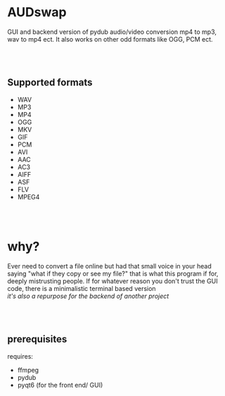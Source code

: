 # AUDswap
GUI and backend version of pydub audio/video conversion mp4 to mp3, wav to mp4 ect. 
It also  works on other odd formats like OGG, PCM ect.

<br><br>
## Supported formats
* WAV
* MP3
* MP4
* OGG
* MKV
* GIF
* PCM
* AVI
* AAC
* AC3
* AIFF
* ASF
* FLV
* MPEG4

<br> <br>
# why?
Ever need to convert a file online but had that small voice in your head saying "what if they copy or see my file?" 
that is what this program if for, deeply mistrusting people. 
If for whatever reason you don't trust the GUI code, there is a minimalistic terminal based version 
<br>
_it's also a repurpose for the backend of another project_

<br><br>
## prerequisites 
requires: 
* ffmpeg
* pydub
* pyqt6 (for the front end/ GUI)

